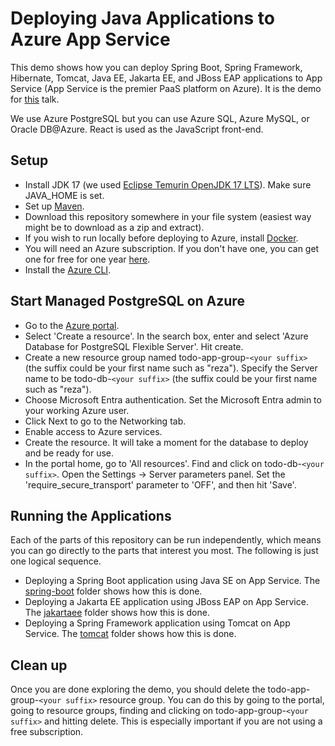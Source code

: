 # Deploying Java Applications to Azure App Service
This demo shows how you can deploy Spring Boot, Spring Framework, Hibernate, Tomcat, Java EE, Jakarta EE, and JBoss EAP applications to App 
Service (App Service is the premier PaaS platform on Azure). It is the demo for 
[this](https://sessionize.com/s/reza-rahman/spring-quarkus-tomcat-jakarta-ee-hyperscale-paas-o/122890) talk.

We use Azure PostgreSQL but you can use Azure SQL, Azure MySQL, or Oracle DB@Azure. React is used as the JavaScript front-end.

## Setup
* Install JDK 17 (we used [Eclipse Temurin OpenJDK 17 LTS](https://adoptium.net/?variant=openjdk17)). Make sure JAVA_HOME is set.
* Set up [Maven](https://maven.apache.org/download.cgi).
* Download this repository somewhere in your file system (easiest way might be to download as a zip and extract).
* If you wish to run locally before deploying to Azure, install [Docker](https://docs.docker.com/get-started/get-docker/).
* You will need an Azure subscription. If you don't have one, you can get one for free for one 
year [here](https://azure.microsoft.com/en-us/free).
* Install the [Azure CLI](https://docs.microsoft.com/en-us/cli/azure/install-azure-cli?view=azure-cli-latest).

## Start Managed PostgreSQL on Azure
* Go to the [Azure portal](http://portal.azure.com).
* Select 'Create a resource'. In the search box, enter and select 'Azure Database for PostgreSQL Flexible Server'. Hit create.
* Create a new resource group named todo-app-group-`<your suffix>` (the suffix could be your first name such as "reza"). 
Specify the Server name to be todo-db-`<your suffix>` (the suffix could be your first name such as "reza"). 
* Choose Microsoft Entra authentication. Set the Microsoft Entra admin to your working Azure user.
* Click Next to go to the Networking tab.
* Enable access to Azure services.
* Create the resource. It will take a moment for the database to deploy and be ready for use.
* In the portal home, go to 'All resources'. Find and click on todo-db-`<your suffix>`. Open the 
Settings -> Server parameters panel. Set the 'require_secure_transport' parameter to 'OFF', and then hit 'Save'.

## Running the Applications
Each of the parts of this repository can be run independently, which means you can go directly to the parts that interest you most. The 
following is just one logical sequence.

* Deploying a Spring Boot application using Java SE on App Service. The [spring-boot](/spring-boot) folder shows how this is done.
* Deploying a Jakarta EE application using JBoss EAP on App Service. The [jakartaee](/jakartaee) folder shows how this is done.
* Deploying a Spring Framework application using Tomcat on App Service. The [tomcat](/tomcat) folder shows how this is done.

## Clean up
Once you are done exploring the demo, you should delete the todo-app-group-`<your suffix>` resource group. You can do this by going to 
the portal, going to resource groups, finding and clicking on todo-app-group-`<your suffix>` and hitting delete. This is especially 
important if you are not using a free subscription.
